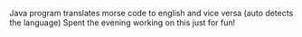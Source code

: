 
Java program translates morse code to english and vice versa (auto detects the language)
Spent the evening working on this just for fun!
